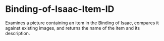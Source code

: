 # Binding-of-Isaac-Item-ID
Examines a picture containing an item in the Binding of Isaac, compares it against existing images, and returns the name of the item and its description.
